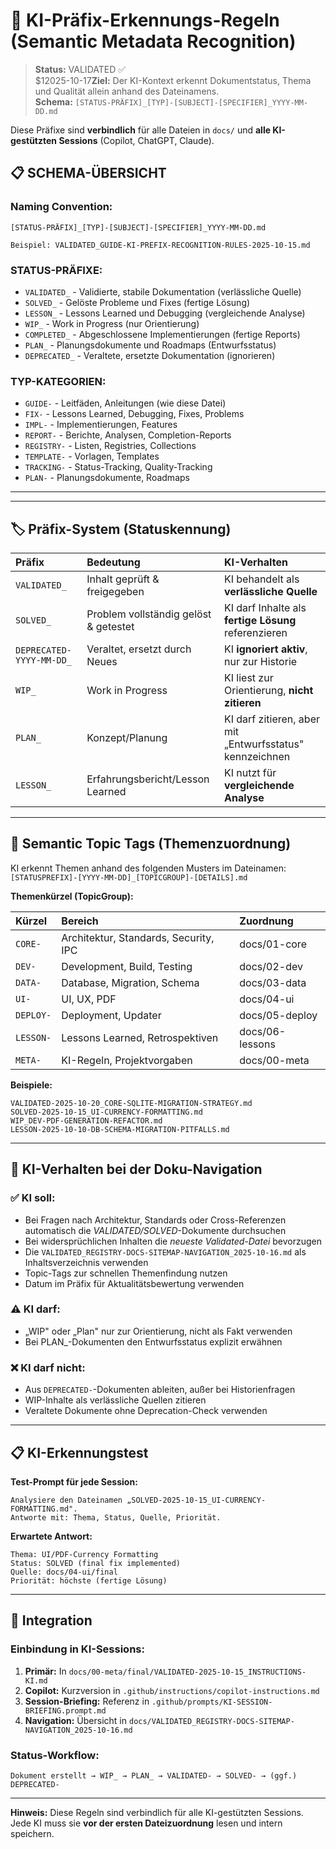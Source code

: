 # 🤖 KI-Präfix-Erkennungs-Regeln (Semantic Metadata Recognition)

> **Status:** VALIDATED ✅  
> $12025-10-17**Ziel:** Der KI-Kontext erkennt Dokumentstatus, Thema und Qualität allein anhand des Dateinamens.  
> **Schema:** `[STATUS-PRÄFIX]_[TYP]-[SUBJECT]-[SPECIFIER]_YYYY-MM-DD.md`

Diese Präfixe sind **verbindlich** für alle Dateien in `docs/` und **alle KI-gestützten Sessions** (Copilot, ChatGPT, Claude).

## 📋 **SCHEMA-ÜBERSICHT**

### **Naming Convention:**
```
[STATUS-PRÄFIX]_[TYP]-[SUBJECT]-[SPECIFIER]_YYYY-MM-DD.md

Beispiel: VALIDATED_GUIDE-KI-PREFIX-RECOGNITION-RULES-2025-10-15.md
```

### **STATUS-PRÄFIXE:**
- `VALIDATED_` - Validierte, stabile Dokumentation (verlässliche Quelle)
- `SOLVED_` - Gelöste Probleme und Fixes (fertige Lösung)
- `LESSON_` - Lessons Learned und Debugging (vergleichende Analyse)
- `WIP_` - Work in Progress (nur Orientierung)
- `COMPLETED_` - Abgeschlossene Implementierungen (fertige Reports)
- `PLAN_` - Planungsdokumente und Roadmaps (Entwurfsstatus)
- `DEPRECATED_` - Veraltete, ersetzte Dokumentation (ignorieren)

### **TYP-KATEGORIEN:**
- `GUIDE-` - Leitfäden, Anleitungen (wie diese Datei)
- `FIX-` - Lessons Learned, Debugging, Fixes, Problems
- `IMPL-` - Implementierungen, Features
- `REPORT-` - Berichte, Analysen, Completion-Reports
- `REGISTRY-` - Listen, Registries, Collections
- `TEMPLATE-` - Vorlagen, Templates
- `TRACKING-` - Status-Tracking, Quality-Tracking
- `PLAN-` - Planungsdokumente, Roadmaps

---

---

## 🏷️ Präfix-System (Statuskennung)

| Präfix | Bedeutung | KI-Verhalten |
|:--|:--|:--|
| `VALIDATED_` | Inhalt geprüft & freigegeben | KI behandelt als **verlässliche Quelle** |
| `SOLVED_` | Problem vollständig gelöst & getestet | KI darf Inhalte als **fertige Lösung** referenzieren |
| `DEPRECATED-YYYY-MM-DD_` | Veraltet, ersetzt durch Neues | KI **ignoriert aktiv**, nur zur Historie |
| `WIP_` | Work in Progress | KI liest zur Orientierung, **nicht zitieren** |
| `PLAN_` | Konzept/Planung | KI darf zitieren, aber mit „Entwurfsstatus" kennzeichnen |
| `LESSON_` | Erfahrungsbericht/Lesson Learned | KI nutzt für **vergleichende Analyse** |

---

## 🧭 Semantic Topic Tags (Themenzuordnung)

KI erkennt Themen anhand des folgenden Musters im Dateinamen:  
`[STATUSPREFIX]-[YYYY-MM-DD]_[TOPICGROUP]-[DETAILS].md`

**Themenkürzel (TopicGroup):**

| Kürzel | Bereich | Zuordnung |
|:--|:--|:--|
| `CORE-` | Architektur, Standards, Security, IPC | docs/01-core |
| `DEV-` | Development, Build, Testing | docs/02-dev |
| `DATA-` | Database, Migration, Schema | docs/03-data |
| `UI-` | UI, UX, PDF | docs/04-ui |
| `DEPLOY-` | Deployment, Updater | docs/05-deploy |
| `LESSON-` | Lessons Learned, Retrospektiven | docs/06-lessons |
| `META-` | KI-Regeln, Projektvorgaben | docs/00-meta |

**Beispiele:**
```
VALIDATED-2025-10-20_CORE-SQLITE-MIGRATION-STRATEGY.md
SOLVED-2025-10-15_UI-CURRENCY-FORMATTING.md
WIP_DEV-PDF-GENERATION-REFACTOR.md
LESSON-2025-10-10-DB-SCHEMA-MIGRATION-PITFALLS.md
```

---

## 🧠 KI-Verhalten bei der Doku-Navigation

### ✅ KI soll:
* Bei Fragen nach Architektur, Standards oder Cross-Referenzen automatisch die *VALIDATED/SOLVED*-Dokumente durchsuchen
* Bei widersprüchlichen Inhalten die *neueste Validated-Datei* bevorzugen
* Die `VALIDATED_REGISTRY-DOCS-SITEMAP-NAVIGATION_2025-10-16.md` als Inhaltsverzeichnis verwenden
* Topic-Tags zur schnellen Themenfindung nutzen
* Datum im Präfix für Aktualitätsbewertung verwenden

### ⚠️ KI darf:
* „WIP" oder „Plan" nur zur Orientierung, nicht als Fakt verwenden
* Bei PLAN_-Dokumenten den Entwurfsstatus explizit erwähnen

### ❌ KI darf nicht:
* Aus `DEPRECATED-`-Dokumenten ableiten, außer bei Historienfragen
* WIP-Inhalte als verlässliche Quellen zitieren
* Veraltete Dokumente ohne Deprecation-Check verwenden

---

## 📋 KI-Erkennungstest

**Test-Prompt für jede Session:**
```text
Analysiere den Dateinamen „SOLVED-2025-10-15_UI-CURRENCY-FORMATTING.md".
Antworte mit: Thema, Status, Quelle, Priorität.
```

**Erwartete Antwort:**
```
Thema: UI/PDF-Currency Formatting
Status: SOLVED (final fix implemented)
Quelle: docs/04-ui/final
Priorität: höchste (fertige Lösung)
```

---

## 🔗 Integration

### Einbindung in KI-Sessions:
1. **Primär:** In `docs/00-meta/final/VALIDATED-2025-10-15_INSTRUCTIONS-KI.md`
2. **Copilot:** Kurzversion in `.github/instructions/copilot-instructions.md`
3. **Session-Briefing:** Referenz in `.github/prompts/KI-SESSION-BRIEFING.prompt.md`
4. **Navigation:** Übersicht in `docs/VALIDATED_REGISTRY-DOCS-SITEMAP-NAVIGATION_2025-10-16.md`

### Status-Workflow:
```
Dokument erstellt → WIP_ → PLAN_ → VALIDATED- → SOLVED- → (ggf.) DEPRECATED-
```

---

**Hinweis:** Diese Regeln sind verbindlich für alle KI-gestützten Sessions. Jede KI muss sie **vor der ersten Dateizuordnung** lesen und intern speichern.
